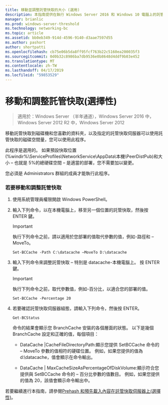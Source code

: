 ```yaml
---
title: 移動並調整託管快取的大小 (選用)
description: 本指南提供在執行 Windows Server 2016 和 Windows 10 電腦上的託管快取模式部署 BranchCache 的指示
manager: brianlic
ms.prod: windows-server-threshold
ms.technology: networking-bc
ms.topic: article
ms.assetid: bb0eb349-914d-4596-9140-d3aae7597d55
ms.author: pashort
author: shortpatti
ms.openlocfilehash: cb75e06b5da8ff95fcf763b22c5160ea200035f3
ms.sourcegitcommit: 0d0b32c8986ba7db9536e0b8648d4ddf9b03e452
ms.translationtype: MT
ms.contentlocale: zh-TW
ms.lasthandoff: 04/17/2019
ms.locfileid: "59853529"
---
```

# <a name="move-and-resize-the-hosted-cache-optional"></a>移動和調整託管快取\(選擇性\)

>適用於：Windows Server （半年通道），Windows Server 2016 中，Windows Server 2012 R2 中，Windows Server 2012

移動託管快取到磁碟機和您喜歡的資料夾，以及指定的託管快取伺服器可以使用託管快取的磁碟空間量，您可以使用此程序。

此程序是選用的。 如果預設快取位置\(%windir%\\ServiceProfiles\\NetworkService\\AppData\\本機\\PeerDistPub\)和大小 – 也就是 5%的總硬碟空間 – 是適當的部署，您不需要加以變更。

您必須是 Administrators 群組的成員才能執行此程序。

### <a name="to-move-and-resize-the-hosted-cache"></a>若要移動和調整託管快取

1. 使用系統管理員權限開啟 Windows PowerShell。

2. 輸入下列命令，以在本機電腦上，移至另一個位置的託管快取，然後按 ENTER 鍵。

    > [!IMPORTANT]
    > 執行下列命令之前，請以適用於您部署的值取代參數的值，例如-路徑和 – MoveTo。

    ``` 
    Set-BCCache -Path C:\datacache –MoveTo D:\datacache
    ``` 

3.  輸入下列命令來調整託管快取 – 特別是 datacache\-本機電腦上。 按 ENTER 鍵。

    > [!IMPORTANT]
    > 執行下列命令之前，取代參數值，例如\-百分比，以適合您的部署的值。  

    ``` 
    Set-BCCache -Percentage 20
    ``` 

4.  若要確認託管快取伺服器組態，請輸入下列命令，然後按 ENTER。

    ``` 
    Get-BCStatus
    ``` 

    命令的結果會顯示您 BranchCache 安裝的各個層面的狀態。 以下是幾個 BranchCache 設定和正確的值，每個項目：

    -   DataCache |CacheFileDirectoryPath:顯示您提供 SetBCCache 命令的 – MoveTo 參數的值相符的硬碟位置。 例如，如果您提供的值為 d:\\datacache，值會顯示在命令輸出。

    -   DataCache | MaxCacheSizeAsPercentageOfDiskVolume:顯示符合您提供與 SetBCCache 命令的 – 百分比參數的值數目。 例如，如果您提供的值為 20，該值會顯示命令輸出中。

若要繼續進行本指南，請參閱[Prehash 和預先載入內容在託管快取伺服器上&#40;選擇性&#41;](7-Bc-Prehash-Preload.md)。